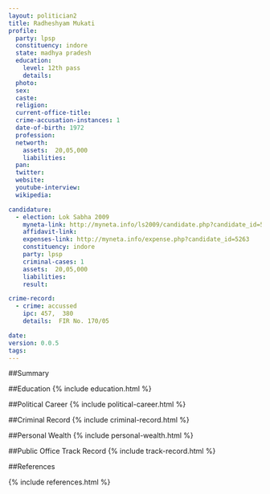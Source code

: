 ```yaml
---
layout: politician2
title: Radheshyam Mukati
profile: 
  party: lpsp
  constituency: indore
  state: madhya pradesh
  education: 
    level: 12th pass
    details: 
  photo: 
  sex: 
  caste: 
  religion: 
  current-office-title: 
  crime-accusation-instances: 1
  date-of-birth: 1972
  profession: 
  networth: 
    assets:  20,05,000
    liabilities: 
  pan: 
  twitter: 
  website: 
  youtube-interview: 
  wikipedia: 

candidature: 
  - election: Lok Sabha 2009
    myneta-link: http://myneta.info/ls2009/candidate.php?candidate_id=5263
    affidavit-link: 
    expenses-link: http://myneta.info/expense.php?candidate_id=5263
    constituency: indore 
    party: lpsp
    criminal-cases: 1
    assets:  20,05,000
    liabilities: 
    result:  

crime-record: 
  - crime: accussed
    ipc: 457,  380
    details:  FIR No. 170/05  

date: 
version: 0.0.5
tags: 
---
```

##Summary


##Education
{% include education.html %}


##Political Career
{% include political-career.html %}


##Criminal Record
{% include criminal-record.html %}


##Personal Wealth
{% include personal-wealth.html %}


##Public Office Track Record
{% include track-record.html %}


##References


{% include references.html %}